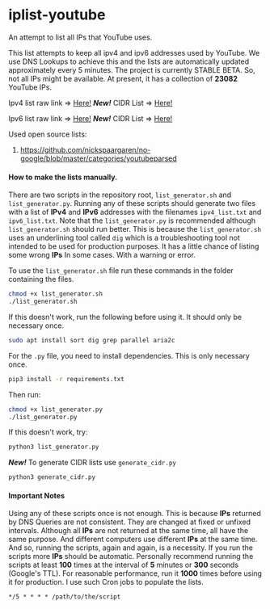 # iplist-youtube
An attempt to list all IPs that YouTube uses.

This list attempts to keep all ipv4 and ipv6 addresses used by YouTube.
We use DNS Lookups to achieve this and the lists are automatically updated approximately every 5 minutes.
The project is currently STABLE BETA.
So, not all IPs might be available.
At present, it has a collection of
**23082**
YouTube IPs.

Ipv4 list raw link => [Here!](https://raw.githubusercontent.com/touhidurrr/iplist-youtube/main/ipv4_list.txt)
***New!*** CIDR List => [Here!](https://raw.githubusercontent.com/touhidurrr/iplist-youtube/main/cidr4.txt)

Ipv6 list raw link => [Here!](https://raw.githubusercontent.com/touhidurrr/iplist-youtube/main/ipv6_list.txt)
***New!*** CIDR List => [Here!](https://raw.githubusercontent.com/touhidurrr/iplist-youtube/main/cidr6.txt)

Used open source lists:
  1. https://github.com/nickspaargaren/no-google/blob/master/categories/youtubeparsed

#### How to make the lists manually.
There are two scripts in the repository root, `list_generator.sh` and `list_generator.py`.
Running any of these scripts should generate two files with a list of **IPv4** and **IPv6** addresses with the filenames `ipv4_list.txt` and `ipv6_list.txt`.
Note that the `list_generator.py` is recommended although `list_generator.sh` should run better.
This is because the `list_generator.sh` uses an underlining tool called `dig` which is a troubleshooting tool not intended to be used for production purposes.
It has a little chance of listing some wrong **IPs** In some cases.
With a warning or error.

To use the `list_generator.sh` file run these commands in the folder containing the files.
```bash
chmod +x list_generator.sh
./list_generator.sh
```
If this doesn't work, run the following before using it.
It should only be necessary once.
```bash
sudo apt install sort dig grep parallel aria2c
```
For the `.py` file, you need to install dependencies.
This is only necessary once.
```bash
pip3 install -r requirements.txt
```
Then run:
```bash
chmod +x list_generator.py
./list_generator.py
```
If this doesn't work, try:
```bash
python3 list_generator.py
```
***New!*** To generate CIDR lists use `generate_cidr.py`
```py
python3 generate_cidr.py
```
#### Important Notes
Using any of these scripts once is not enough.
This is because **IPs** returned by DNS Queries are not consistent.
They are changed at fixed or unfixed intervals.
Although all **IPs** are not returned at the same time, all have the same purpose.
And different computers use different **IPs** at the same time.
And so, running the scripts, again and again, is a necessity.
If you run the scripts more **IPs** should be automatic.
Personally recommend running the scripts at least **100** times at the interval of **5** minutes or **300** seconds (Google's TTL).
For reasonable performance, run it **1000** times before using it for production.
I use such Cron jobs to populate the lists.
```cron
*/5 * * * * /path/to/the/script
```
